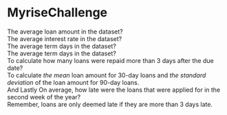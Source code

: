 # MyriseChallenge
The average loan amount in the dataset?  
The average interest rate in the dataset?  
The average term days in the dataset?  
The average term days in the dataset?  
To calculate how many loans were repaid more than 3 days after the due date?   
To calculate *the mean* loan amount for 30-day loans and *the standard deviation* of the loan amount for 90-day loans.  
And Lastly On average, how late were the loans that were applied for in the second week of the year?  
Remember, loans are only deemed late if they are more than 3 days late.
